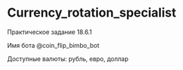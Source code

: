# Currency_rotation_specialist

Практическое задание 18.6.1

Имя бота @coin_flip_bimbo_bot

Доступные валюты: рубль, евро, доллар
